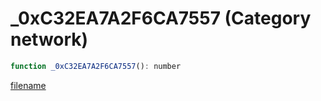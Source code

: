 # _0xC32EA7A2F6CA7557 (Category network)

```js
function _0xC32EA7A2F6CA7557(): number
```

[filename](_0xC32EA7A2F6CA7557_m.md ':include')